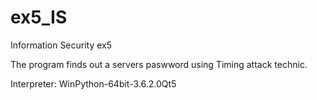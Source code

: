 # ex5_IS

Information Security ex5

The program finds out a servers paswword using Timing attack technic.

Interpreter: WinPython-64bit-3.6.2.0Qt5
